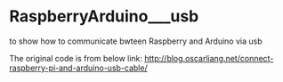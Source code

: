 RaspberryArduino___usb
======================

to show how to communicate bwteen Raspberry and Arduino via usb

The original code is from below link:
http://blog.oscarliang.net/connect-raspberry-pi-and-arduino-usb-cable/
